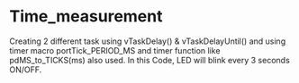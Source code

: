 # Time_measurement
Creating 2 different task using vTaskDelay() &amp; vTaskDelayUntil() and using timer macro portTick_PERIOD_MS and timer function like pdMS_to_TICKS(ms) also used. In this Code, LED will blink every 3 seconds ON/OFF.
